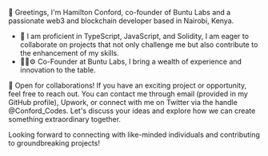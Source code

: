 👋 Greetings, I'm Hamilton Conford, co-founder of Buntu Labs and a passionate web3 and blockchain developer based in Nairobi, Kenya.

- 🌱 I am proficient in TypeScript, JavaScript, and Solidity, I am eager to collaborate on projects that not only challenge me but also contribute to the enhancement of my skills.
- 👨‍💻⚙️ Co-Founder at Buntu Labs, I bring a wealth of experience and innovation to the table.

💼 Open for collaborations! If you have an exciting project or opportunity, feel free to reach out. You can contact me through email (provided in my GitHub profile), Upwork, or connect with me on Twitter via the handle @Conford_Codes. Let's discuss your ideas and explore how we can create something extraordinary together.

Looking forward to connecting with like-minded individuals and contributing to groundbreaking projects!

<!---
ConfordH/ConfordH is a ✨ special ✨ repository because its `README.md` (this file) appears on your GitHub profile.
You can click the Preview link to take a look at your changes.
--->
